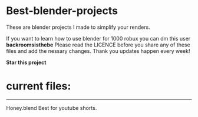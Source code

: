 # Best-blender-projects
These are blender projects I made to simplify your renders.

If you want to learn how to use blender for 1000 robux you can dm this user **backroomsisthebe**
Please read the LICENCE before you share any of these files and add the nessary changes.
Thank you updates happen every week!

**Star this project**

# current files:
--------------------------------------------------------------------------------------------------------------------------------------------------------------------------------------------------------

Honey.blend Best for youtube shorts.

